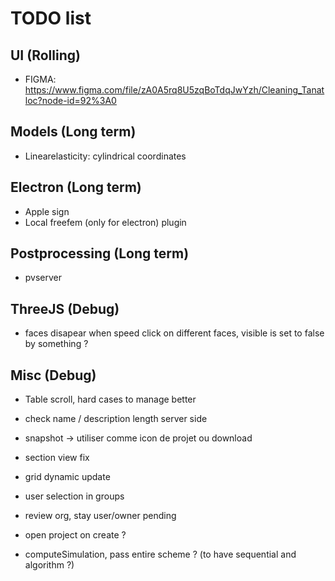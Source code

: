 # TODO list

## UI (Rolling)

- FIGMA: https://www.figma.com/file/zA0A5rq8U5zqBoTdqJwYzh/Cleaning_Tanatloc?node-id=92%3A0

## Models (Long term)

- Linearelasticity: cylindrical coordinates

## Electron (Long term)

- Apple sign
- Local freefem (only for electron) plugin

## Postprocessing (Long term)

- pvserver

## ThreeJS (Debug)

- faces disapear when speed click on different faces, visible is set to false by something ?

## Misc (Debug)

- Table scroll, hard cases to manage better

- check name / description length server side

- snapshot -> utiliser comme icon de projet ou download

- section view fix

- grid dynamic update

- user selection in groups

- review org, stay user/owner pending

- open project on create ?

- computeSimulation, pass entire scheme ? (to have sequential and algorithm ?)
